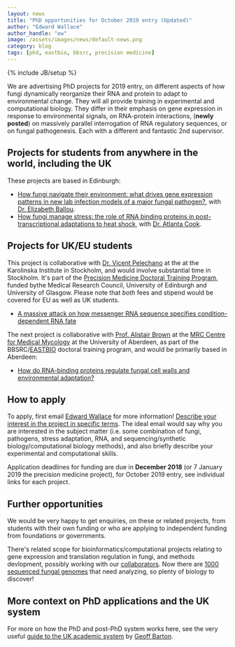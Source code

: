 ```yaml
---
layout: news
title: "PhD opportunities for October 2019 entry (Updated)"
author: "Edward Wallace"
author_handle: "ew"
image: /assets/images/news/default-news.png
category: blog
tags: [phd, eastbio, bbsrc, precision medicine]
---
```

{% include JB/setup %}

We are advertising PhD projects for 2019 entry, on different aspects of how fungi dynamically reorganize their RNA and protein to adapt to environmental change. They will all provide training in experimental and computational biology. They differ in their emphasis on gene expression in response to environmental signals, on RNA-protein interactions, (**newly posted**) on massively parallel interrogation of RNA regulatory sequences, or on fungal pathogenesis. Each with a different and fantastic 2nd supervisor.

## Projects for students from anywhere in the world, including the UK

These projects are based in Edinburgh:

* [How fungi navigate their environment: what drives gene expression patterns in new lab infection models of a major fungal pathogen?](https://www.findaphd.com/search/ProjectDetails.aspx?PJID=101105), with [Dr. Elizabeth Ballou]().
* [How fungi manage stress: the role of RNA binding proteins in post-transcriptional adaptations to heat shock](https://www.findaphd.com/search/ProjectDetails.aspx?PJID=101106), with [Dr. Atlanta Cook](http://cook.bio.ed.ac.uk/).


## Projects for UK/EU students

This project is collaborative with [Dr. Vicent Pelechano](http://pelechanolab.com/) at the  at the Karolinska Institute in Stockholm, and would involve substantial time in Stockholm. It's part of the [Precision Medicine Doctoral Training Program](https://www.ed.ac.uk/usher/precision-medicine/), funded bythe Medical Research Council, University of Edinburgh and University of Glasgow. Please note that *both* fees and stipend would be covered for EU as well as UK students.
 
* [A massive attack on how messenger RNA sequence specifies condition-dependent RNA fate](https://www.ed.ac.uk/usher/precision-medicine/project-opportunities/19-20-projects/a-massive-attack-on-how-messenger-rna-sequence-spe)

The next project is collaborative with [Prof. Alistair Brown](https://www.abdn.ac.uk/ims/profiles/al.brown) at the [MRC Centre for Medical Mycology](https://www.abdn.ac.uk/cmm/) at the University of Aberdeen, as part of the BBSRC/[EASTBIO](http://www.eastscotbiodtp.ac.uk/) doctoral training program, and would be primarily based in Aberdeen:

* [How do RNA-binding proteins regulate fungal cell walls and environmental adaptation?](https://www.findaphd.com/search/ProjectDetails.aspx?PJID=101173)


## How to apply

To apply, first email [Edward Wallace](team/edward-wallace) for more information! [Describe your interest in the project in specific terms](https://www.ed.ac.uk/informatics/postgraduate/apply/contacting-supervisors). The ideal email would say why you are interested in the subject matter (i.e. some combination of fungi, pathogens, stress adaptation, RNA, and sequencing/synthetic biology/computational biology methods), and also briefly describe your experimental and computational skills. 

Application deadlines for funding are due in **December 2018** (or 7 January 2019 the precision medicine project), for October 2019 entry, see individual links for each project.

## Further opportunities

We would be very happy to get enquiries, on these or related projects, from students with their own funding or who are applying to independent funding from foundations or governments.

There's related scope for bioinformatics/computational projects relating to gene expression and translation regulation in fungi, and methods devlopment, possibly working with our [collaborators](/links). Now there are [1000 sequenced fungal genomes](https://genome.jgi.doe.gov/programs/fungi/1000fungalgenomes.jsf) that need analyzing, so plenty of biology to discover!

## More context on PhD applications and the UK system

For more on how the PhD and post-PhD system works here, see the very useful [guide to the UK academic system](http://www.compbio.dundee.ac.uk/ftp/pdf/The_UK_Academic_system.pdf) by [Geoff Barton](http://www.compbio.dundee.ac.uk/).

